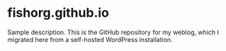 fishorg.github.io
===================

Sample description. This is the GitHub repository for my weblog, which I migrated here from a self-hosted WordPress installation.
